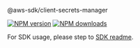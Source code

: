 @aws-sdk/client-secrets-manager

[![NPM version](https://img.shields.io/npm/v/@aws-sdk/client-secrets-manager/rc.svg)](https://www.npmjs.com/package/@aws-sdk/client-secrets-manager)
[![NPM downloads](https://img.shields.io/npm/dm/@aws-sdk/client-secrets-manager.svg)](https://www.npmjs.com/package/@aws-sdk/client-secrets-manager)

For SDK usage, please step to [SDK readme](https://github.com/aws/aws-sdk-js-v3).
